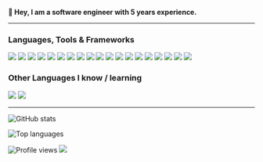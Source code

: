 <strong>👋 Hey, I am a software engineer with 5 years experience.</strong>


---

### Languages, Tools & Frameworks

<img src="https://img.shields.io/badge/-Python-black?style=flat&logo=python&logoColor=3776AB"> <img src = "https://img.shields.io/badge/-HTML5-E34F26?style=flat&logo=html5&logoColor=white"> <img src = "https://img.shields.io/badge/-CSS3-1572B6?style=flat&logo=css3&logoColor=white">
<img src="https://img.shields.io/badge/-C-A8B9CC?style=flat&logo=c&logoColor=ffffff"> <img src="https://img.shields.io/badge/-C%23-239120?logo=c+sharp&logoColor=white"> <img src="https://img.shields.io/badge/-SQLite-003B57?style=flat&logo=sqlite&logoColor=ffffff">
<img src="https://img.shields.io/badge/-Java-FFA611?style=flat&logo=java&logoColor=ffffff"> <img src="https://img.shields.io/badge/-curl-073551?style=flat&logo=curl&logoColor=ffffff"> <img src="https://img.shields.io/badge/-PyCharm-000000?style=flat&logo=pycharm&logoColor=ffffff"> 
<img src="https://img.shields.io/badge/-Eclipse_IDE-2C2255?style=flat&logo=eclipse-ide&logoColor=ffffff"> <img src="https://img.shields.io/badge/-Visual_Studio_Code-007ACC?style=flat&logo=visual-studio-code&logoColor=ffffff"> <img src="https://img.shields.io/badge/-Unity-000000?style=flat&logo=unity&logoColor=ffffff">
<img src="https://img.shields.io/badge/-Flask-000000?style=flat&logo=flask&logoColor=ffffff"> <img src="https://img.shields.io/badge/-Assembly-007AAC?style=flat&logo=assemblyscript&logoColor=ffffff"> <img src="https://img.shields.io/badge/-iOS-000000?style=flat&logo=ios&logoColor=ffffff"> 
<img src="https://img.shields.io/badge/-Atom-66595C?style=flat&logo=atom&logoColor=ffffff"> <img src="https://img.shields.io/badge/-Audacity-0000CC?style=flat&logo=audacity&logoColor=ffffff"> 
<img src="https://img.shields.io/badge/-C++-00599C?style=flat&logo=c%2B%2B&logoColor=ffffff"> <img src="https://img.shields.io/badge/-Django-092E20?style=flat&logo=django&logoColor=ffffff">


### Other Languages I know / learning

<img src="https://img.shields.io/badge/-Rust-000000?style=flat&logo=rust&logoColor=white"> <img src="https://img.shields.io/badge/-Swift-FA7343?style=flat&logo=swift&logoColor=white">

---

![GitHub stats](https://github-readme-stats.vercel.app/api?username=RedstonedLife&show_icons=true&title_color=black&icon_color=black&text_color=black&bg_color=fffff)

![Top languages](https://github-readme-stats.vercel.app/api/top-langs/?username=RedstonedLife&layout=compact)

![Profile views](https://gpvc.arturio.dev/RedstonedLife)  <img src="https://img.shields.io/github/followers/RedstonedLife?label=Follow" style=" float:left, margin-right:10px" />
